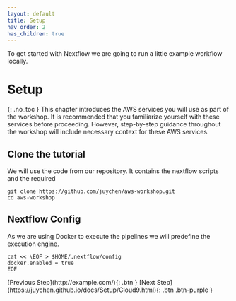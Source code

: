 ```yaml
---
layout: default
title: Setup
nav_order: 2
has_children: true
---
```


To get started with Nextflow we are going to run a little example workflow locally.

# Setup
{: .no_toc }
This chapter introduces the AWS services you will use as part of the workshop. It is recommended that you familiarize yourself with these services before proceeding. However, step-by-step guidance throughout the workshop will include necessary context for these AWS services.

## Clone the tutorial

We will use the code from our repository. It contains the nextflow scripts and the required

```shell
git clone https://github.com/juychen/aws-workshop.git
cd aws-workshop
```

## Nextflow Config

As we are using Docker to execute the pipelines we will predefine the execution engine.

```shell
cat << \EOF > $HOME/.nextflow/config
docker.enabled = true
EOF
```

<div class="code-example" markdown="1">
[Previous Step](http://example.com/){: .btn }
[Next Step](https://juychen.github.io/docs/Setup/Cloud9.html){: .btn .btn-purple }
</div>